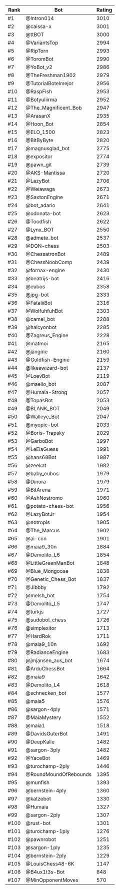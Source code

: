 Rank|Bot|Rating
---|---|---
#1|@Intron014|3010
#2|@caissa-x|3001
#3|@ttBOT|3000
#4|@VariantsTop|2994
#5|@RipTorn|2993
#6|@ToromBot|2990
#7|@YoBot_v2|2986
#8|@TheFreshman1902|2979
#9|@TutorialBotelmejor|2956
#10|@RaspFish|2953
#11|@Botyuliirma|2952
#12|@The_Magnificent_Bob|2947
#13|@ArasanX|2935
#14|@Hoon_Bot|2854
#15|@ELO_1500|2823
#16|@BitByByte|2820
#17|@magnusglad_bot|2775
#18|@expositor|2774
#19|@pawn_git|2739
#20|@AKS-Mantissa|2720
#21|@LazyBot|2706
#22|@Weiawaga|2673
#23|@SaxtonEngine|2671
#24|@bot_adario|2641
#25|@odonata-bot|2623
#26|@Toodfish|2622
#27|@Lynx_BOT|2550
#28|@admete_bot|2537
#29|@DQN-chess|2503
#30|@ChessatronBot|2489
#31|@ChessNoobComp|2439
#32|@fornax-engine|2430
#33|@beatrijs-bot|2416
#34|@eubos|2358
#35|@jpg-bot|2333
#36|@FataliiBot|2316
#37|@WolfuhfuhBot|2303
#38|@camel_bot|2288
#39|@halcyonbot|2285
#40|@Zagreus_Engine|2228
#41|@matmoi|2165
#42|@jangine|2160
#43|@Goldfish-Engine|2159
#44|@likeawizard-bot|2137
#45|@LoevBot|2119
#46|@maello_bot|2087
#47|@Humaia-Strong|2057
#48|@TopasBot|2053
#49|@BLANK_BOT|2049
#50|@Walleye_Bot|2047
#51|@myopic-bot|2033
#52|@Boris-Trapsky|2029
#53|@GarboBot|1997
#54|@LeElaGuess|1991
#55|@hans68Bot|1987
#56|@zeekat|1982
#57|@baby_eubos|1979
#58|@Dinora|1979
#59|@BitArena|1971
#60|@AshNostromo|1960
#61|@potato-chess-bot|1956
#62|@LazyBotJr|1954
#63|@notropis|1905
#64|@The_Marcus|1902
#65|@ai-con|1901
#66|@maia9_30n|1884
#67|@Demolito_L6|1854
#68|@LittleGreenManBot|1848
#69|@Blue_Mongoose|1838
#70|@Genetic_Chess_Bot|1837
#71|@Jibbby|1792
#72|@melsh_bot|1754
#73|@Demolito_L5|1747
#74|@turkjs|1727
#75|@sudobot_chess|1726
#76|@simplexitor|1713
#77|@HardRok|1711
#78|@maia9_10n|1692
#79|@RadianceEngine|1683
#80|@jmjansen_aus_bot|1674
#81|@ArduChessBot|1664
#82|@maia9|1642
#83|@Demolito_L4|1618
#84|@schnecken_bot|1577
#85|@maia5|1576
#86|@sargon-4ply|1571
#87|@MaiaMystery|1552
#88|@maia1|1518
#89|@DavidsGuterBot|1491
#90|@DeepKalle|1482
#91|@sargon-3ply|1482
#92|@YaceBot|1469
#93|@turochamp-2ply|1446
#94|@RoundMoundOfRebounds|1395
#95|@munfish|1393
#96|@bernstein-4ply|1360
#97|@katzebot|1330
#98|@Humaia|1327
#99|@sargon-2ply|1307
#100|@rust-bot|1301
#101|@turochamp-1ply|1276
#102|@pawnrobot|1251
#103|@sargon-1ply|1235
#104|@bernstein-2ply|1229
#105|@LouisChess48-6K|1147
#106|@B4ux1t3s-Bot|848
#107|@MinOpponentMoves|570
